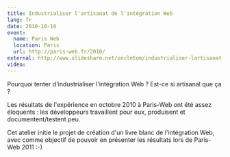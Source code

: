 ```yaml
---
title: Industrialiser l'artisanat de l'intégration Web
lang: fr
date: 2010-10-16
event:
  name: Paris Web
  location: Paris
  url: http://paris-web.fr/2010/
external: http://www.slideshare.net/oncletom/industrialiser-lartisanat-de-lintgration-web
video:
---
```


Pourquoi tenter d'industrialiser l'intégration Web ? Est-ce si artisanal que ça ?

Les résultats de l'expérience en octobre 2010 à Paris-Web ont été assez éloquents : les développeurs travaillent pour eux, produisent et documentent/testent peu.

Cet atelier initie le projet de création d'un livre blanc de l'intégration Web, avec comme objectif de pouvoir en présenter les résultats lors de Paris-Web 2011 :-)
